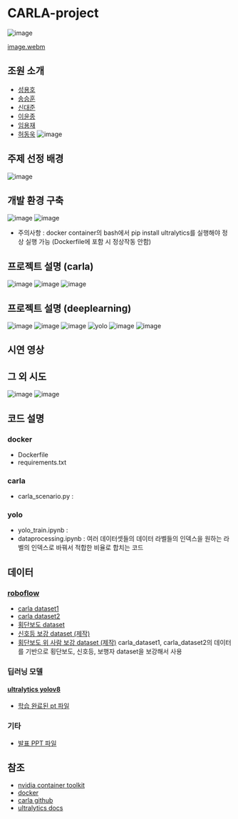 # CARLA-project  
![image](https://github.com/DL-project-team/CARLA-project/assets/69943723/b8c8f2d8-58ca-4bb9-90c9-a4148d1987fb)


[image.webm](https://github.com/DL-project-team/CARLA-project/assets/69943723/e06b6d12-480a-4276-a15e-a1ee2b3e7ad3)
## 조원 소개
- [성용호](https://github.com/DL-project-team/CARLA-project/tree/test_syh)
- [송승훈](https://github.com/DL-project-team/CARLA-project/tree/test_ssh)
- [신대준](https://github.com/DL-project-team/CARLA-project/tree/test_sdj)
- [이윤종](https://github.com/DL-project-team/CARLA-project/tree/test_lyj)
- [임용재]()
- [허동욱](https://github.com/DL-project-team/CARLA-project/tree/test-hdw)
![image](https://user-images.githubusercontent.com/69943723/236127279-186a3469-cff3-4ad4-8009-26bd7ee2f84b.png)

## 주제 선정 배경
![image](https://user-images.githubusercontent.com/69943723/236127436-4b56bd91-e93a-4fc0-ab4e-8469725d4482.png)

## 개발 환경 구축
![image](https://user-images.githubusercontent.com/69943723/236130224-4f7c69af-5f77-4750-8753-2e0a9b9a111b.png)
![image](https://user-images.githubusercontent.com/69943723/236135005-685ab991-d3ac-40cf-afc2-efff5c7fad95.png)
- 주의사항 : docker container의 bash에서 pip install ultralytics를 실행해야 정상 실행 가능 (Dockerfile에 포함 시 정상작동 안함)

## 프로젝트 설명 (carla)
![image](https://user-images.githubusercontent.com/69943723/236137777-ac37b2d0-b246-405d-9346-14fd7a4ae8a4.png)
![image](https://user-images.githubusercontent.com/69943723/236135729-c68f06ab-e4df-469b-bfb7-6ecf1feb61c7.png)
![image](https://user-images.githubusercontent.com/69943723/236135755-2d857e02-c0ad-43f1-a888-8f67509b65e3.png)

## 프로젝트 설명 (deeplearning)
![image](https://user-images.githubusercontent.com/69943723/236137325-191641f8-f7a7-4726-a288-1746696ffc07.png)
![image](https://user-images.githubusercontent.com/69943723/236137346-4f88a7be-e307-47c4-8f67-8469978420b3.png)
![image](https://user-images.githubusercontent.com/69943723/236137375-3fafc5e3-1daa-408b-9198-894095617aa9.png)
![yolo](https://user-images.githubusercontent.com/69943723/236143303-1449d493-7794-4347-87b2-d886f376bdeb.gif)
![image](https://user-images.githubusercontent.com/69943723/236143561-f3d84f55-1cfe-4f24-84c9-69ebbb87f136.png)
![image](https://user-images.githubusercontent.com/69943723/236143608-1b84e56e-44e5-4543-9234-009253f9aa71.png)

## 시연 영상

## 그 외 시도
![image](https://user-images.githubusercontent.com/69943723/236137875-1eefc5db-875c-4aad-9d58-284599fdc1a5.png)
![image](https://user-images.githubusercontent.com/69943723/236137885-09d6c4da-42cb-458f-86f7-1ba71637b66d.png)

## 코드 설명
### docker
- Dockerfile
- requirements.txt
### carla
- carla_scenario.py :
### yolo
- yolo_train.ipynb :
- dataprocessing.ipynb : 여러 데이터셋들의 데이터 라벨들의 인덱스을 원하는 라벨의 인덱스로 바꿔서 적합한 비율로 합치는 코드 

## 데이터
### [roboflow](https://universe.roboflow.com/)
- [carla dataset1](https://universe.roboflow.com/carladataset-qxhsv/carla_dataset)
- [carla dataset2](https://universe.roboflow.com/alec-hantson-student-howest-be/carla-izloa)
- [횡단보도 dataset](https://universe.roboflow.com/john-gouej/crosswalk-v2/browse)
- [신호등 보강 dataset (제작)](https://universe.roboflow.com/amrws/dl_project_merge)
- [횡단보도 위 사람 보강 dataset (제작)](https://universe.roboflow.com/amrws/pedesatrian-crosswalks)
carla_dataset1, carla_dataset2의 데이터를 기반으로 횡단보도, 신호등, 보행자 dataset을 보강해서 사용
### 딥러닝 모델
#### [ultralytics yolov8](https://docs.ultralytics.com/)
- [학습 완료된 pt 파일]()
### 기타
- [발표 PPT 파일](https://docs.google.com/presentation/d/1ndLPQ3ZGaDhEzL4bOqJjLXx3oib0LuxKsohafno7ztk/edit?usp=sharing)
## 참조
- [nvidia container toolkit](https://docs.nvidia.com/datacenter/cloud-native/container-toolkit/install-guide.html)
- [docker](https://docs.docker.com/engine/install/ubuntu/)
- [carla github](https://github.com/carla-simulator/carla)
- [ultralytics docs](https://docs.ultralytics.com/)
